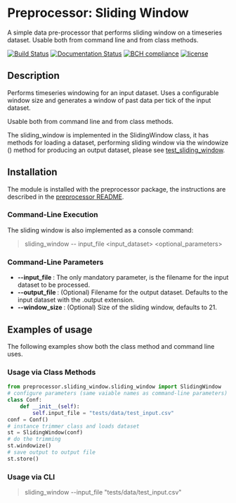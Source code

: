 # Preprocessor: Sliding Window

A simple data pre-processor that performs sliding window on a timeseries dataset. Usable both from command line and from class methods.

[![Build Status](https://travis-ci.org/harveybc/preprocessor.svg?branch=master)](https://travis-ci.org/harveybc/preprocessor)
[![Documentation Status](https://readthedocs.org/projects/docs/badge/?version=latest)](https://harveybc-preprocessor.readthedocs.io/en/latest/)
[![BCH compliance](https://bettercodehub.com/edge/badge/harveybc/preprocessor?branch=master)](https://bettercodehub.com/)
[![license](https://img.shields.io/github/license/mashape/apistatus.svg?maxAge=2592000)](https://github.com/harveybc/preprocessor/blob/master/LICENSE)

## Description

Performs timeseries windowing for an input dataset. Uses a configurable window size and generates a window of past data per tick
of the input dataset.

Usable both from command line and from class methods.

The sliding_window is implemented in the SlidingWindow class, it has methods for loading a dataset, performing sliding window via the windowize ()  method for producing an output dataset, please see [test_sliding_window](https://github.com/harveybc/preprocessor/blob/master/tests/sliding_window/test_sliding_window.py). 

## Installation

The module is installed with the preprocessor package, the instructions are described in the [preprocessor README](../master/README.md).

### Command-Line Execution

The sliding window is also implemented as a console command:
> sliding_window -- input_file <input_dataset> <optional_parameters>

### Command-Line Parameters

* __--input_file <filename>__: The only mandatory parameter, is the filename for the input dataset to be processed.
* __--output_file <filename>__: (Optional) Filename for the output dataset. Defaults to the input dataset with the .output extension.
* __--window_size <filename>__: (Optional) Size of the sliding window, defaults to 21.

## Examples of usage
The following examples show both the class method and command line uses.

### Usage via Class Methods
```python
from preprocessor.sliding_window.sliding_window import SlidingWindow
# configure parameters (same vaiable names as command-line parameters)
class Conf:
    def __init__(self):
        self.input_file = "tests/data/test_input.csv"
conf = Conf()
# instance trimmer class and loads dataset
st = SlidingWindow(conf)
# do the trimming
st.windowize()
# save output to output file
st.store()
```

### Usage via CLI

> sliding_window --input_file "tests/data/test_input.csv"






